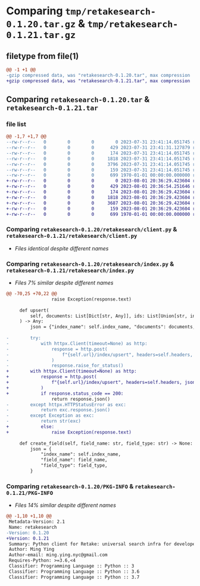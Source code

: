 # Comparing `tmp/retakesearch-0.1.20.tar.gz` & `tmp/retakesearch-0.1.21.tar.gz`

## filetype from file(1)

```diff
@@ -1 +1 @@
-gzip compressed data, was "retakesearch-0.1.20.tar", max compression
+gzip compressed data, was "retakesearch-0.1.21.tar", max compression
```

## Comparing `retakesearch-0.1.20.tar` & `retakesearch-0.1.21.tar`

### file list

```diff
@@ -1,7 +1,7 @@
--rw-r--r--   0        0        0        0 2023-07-31 23:41:14.051745 retakesearch-0.1.20/README.md
--rw-r--r--   0        0        0      429 2023-07-31 23:41:31.127879 retakesearch-0.1.20/pyproject.toml
--rw-r--r--   0        0        0      174 2023-07-31 23:41:14.051745 retakesearch-0.1.20/retakesearch/__init__.py
--rw-r--r--   0        0        0     1818 2023-07-31 23:41:14.051745 retakesearch-0.1.20/retakesearch/client.py
--rw-r--r--   0        0        0     3796 2023-07-31 23:41:14.051745 retakesearch-0.1.20/retakesearch/index.py
--rw-r--r--   0        0        0      159 2023-07-31 23:41:14.051745 retakesearch-0.1.20/retakesearch/search.py
--rw-r--r--   0        0        0      699 1970-01-01 00:00:00.000000 retakesearch-0.1.20/PKG-INFO
+-rw-r--r--   0        0        0        0 2023-08-01 20:36:29.423604 retakesearch-0.1.21/README.md
+-rw-r--r--   0        0        0      429 2023-08-01 20:36:54.251646 retakesearch-0.1.21/pyproject.toml
+-rw-r--r--   0        0        0      174 2023-08-01 20:36:29.423604 retakesearch-0.1.21/retakesearch/__init__.py
+-rw-r--r--   0        0        0     1818 2023-08-01 20:36:29.423604 retakesearch-0.1.21/retakesearch/client.py
+-rw-r--r--   0        0        0     3687 2023-08-01 20:36:29.423604 retakesearch-0.1.21/retakesearch/index.py
+-rw-r--r--   0        0        0      159 2023-08-01 20:36:29.423604 retakesearch-0.1.21/retakesearch/search.py
+-rw-r--r--   0        0        0      699 1970-01-01 00:00:00.000000 retakesearch-0.1.21/PKG-INFO
```

### Comparing `retakesearch-0.1.20/retakesearch/client.py` & `retakesearch-0.1.21/retakesearch/client.py`

 * *Files identical despite different names*

### Comparing `retakesearch-0.1.20/retakesearch/index.py` & `retakesearch-0.1.21/retakesearch/index.py`

 * *Files 7% similar despite different names*

```diff
@@ -70,25 +70,22 @@
                 raise Exception(response.text)
 
     def upsert(
         self, documents: List[Dict[str, Any]], ids: List[Union[str, int]]
     ) -> Any:
         json = {"index_name": self.index_name, "documents": documents, "ids": ids}
 
-        try:
-            with httpx.Client(timeout=None) as http:
-                response = http.post(
-                    f"{self.url}/index/upsert", headers=self.headers, json=json
-                )
-                response.raise_for_status()
+        with httpx.Client(timeout=None) as http:
+            response = http.post(
+                f"{self.url}/index/upsert", headers=self.headers, json=json
+            )
+            if response.status_code == 200:
                 return response.json()
-        except httpx.HTTPStatusError as exc:
-            return exc.response.json()
-        except Exception as exc:
-            return str(exc)
+            else:
+                raise Exception(response.text)
 
     def create_field(self, field_name: str, field_type: str) -> None:
         json = {
             "index_name": self.index_name,
             "field_name": field_name,
             "field_type": field_type,
         }
```

### Comparing `retakesearch-0.1.20/PKG-INFO` & `retakesearch-0.1.21/PKG-INFO`

 * *Files 14% similar despite different names*

```diff
@@ -1,10 +1,10 @@
 Metadata-Version: 2.1
 Name: retakesearch
-Version: 0.1.20
+Version: 0.1.21
 Summary: Python client for Retake: universal search infra for developers
 Author: Ming Ying
 Author-email: ming.ying.nyc@gmail.com
 Requires-Python: >=3.6,<4
 Classifier: Programming Language :: Python :: 3
 Classifier: Programming Language :: Python :: 3.6
 Classifier: Programming Language :: Python :: 3.7
```

